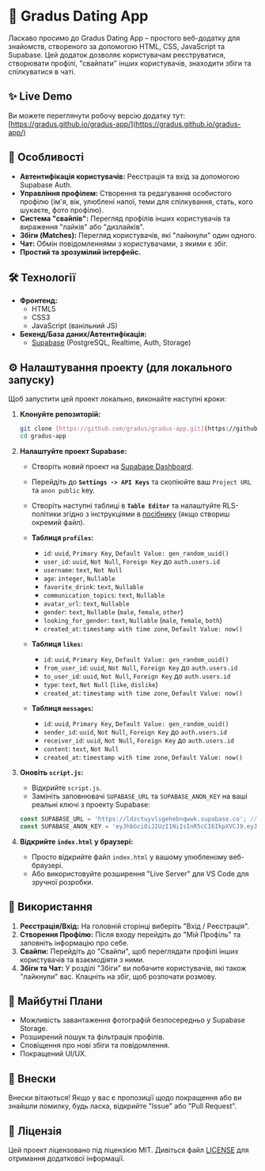 # 💚 Gradus Dating App

Ласкаво просимо до Gradus Dating App – простого веб-додатку для знайомств, створеного за допомогою HTML, CSS, JavaScript та Supabase. Цей додаток дозволяє користувачам реєструватися, створювати профілі, "свайпати" інших користувачів, знаходити збіги та спілкуватися в чаті.

## ✨ Live Demo
Ви можете переглянути робочу версію додатку тут:
[https://gradus.github.io/gradus-app/](https://gradus.github.io/gradus-app/)

## 🚀 Особливості
* **Автентифікація користувачів:** Реєстрація та вхід за допомогою Supabase Auth.
* **Управління профілем:** Створення та редагування особистого профілю (ім'я, вік, улюблені напої, теми для спілкування, стать, кого шукаєте, фото профілю).
* **Система "свайпів":** Перегляд профілів інших користувачів та вираження "лайків" або "дизлайків".
* **Збіги (Matches):** Перегляд користувачів, які "лайкнули" один одного.
* **Чат:** Обмін повідомленнями з користувачами, з якими є збіг.
* **Простий та зрозумілий інтерфейс.**

## 🛠️ Технології
* **Фронтенд:**
    * HTML5
    * CSS3
    * JavaScript (ванільний JS)
* **Бекенд/База даних/Автентифікація:**
    * [Supabase](https://supabase.com/) (PostgreSQL, Realtime, Auth, Storage)

## ⚙️ Налаштування проекту (для локального запуску)

Щоб запустити цей проект локально, виконайте наступні кроки:

1.  **Клонуйте репозиторій:**
    ```bash
    git clone [https://github.com/gradus/gradus-app.git](https://github.com/gradus/gradus-app.git)
    cd gradus-app
    ```

2.  **Налаштуйте проект Supabase:**
    * Створіть новий проект на [Supabase Dashboard](https://supabase.com/dashboard).
    * Перейдіть до **`Settings -> API Keys`** та скопіюйте ваш `Project URL` та `anon public` key.
    * Створіть наступні таблиці в **`Table Editor`** та налаштуйте RLS-політики згідно з інструкціями в [посібнику](https://github.com/gradus/gradus-app/blob/main/docs/SUPABASE_SETUP.md) (якщо створиш окремий файл).

    * **Таблиця `profiles`:**
        * `id`: `uuid`, `Primary Key`, `Default Value: gen_random_uuid()`
        * `user_id`: `uuid`, `Not Null`, `Foreign Key` до `auth.users.id`
        * `username`: `text`, `Not Null`
        * `age`: `integer`, `Nullable`
        * `favorite_drink`: `text`, `Nullable`
        * `communication_topics`: `text`, `Nullable`
        * `avatar_url`: `text`, `Nullable`
        * `gender`: `text`, `Nullable` (`male`, `female`, `other`)
        * `looking_for_gender`: `text`, `Nullable` (`male`, `female`, `both`)
        * `created_at`: `timestamp with time zone`, `Default Value: now()`

    * **Таблиця `likes`:**
        * `id`: `uuid`, `Primary Key`, `Default Value: gen_random_uuid()`
        * `from_user_id`: `uuid`, `Not Null`, `Foreign Key` до `auth.users.id`
        * `to_user_id`: `uuid`, `Not Null`, `Foreign Key` до `auth.users.id`
        * `type`: `text`, `Not Null` (`like`, `dislike`)
        * `created_at`: `timestamp with time zone`, `Default Value: now()`

    * **Таблиця `messages`:**
        * `id`: `uuid`, `Primary Key`, `Default Value: gen_random_uuid()`
        * `sender_id`: `uuid`, `Not Null`, `Foreign Key` до `auth.users.id`
        * `receiver_id`: `uuid`, `Not Null`, `Foreign Key` до `auth.users.id`
        * `content`: `text`, `Not Null`
        * `created_at`: `timestamp with time zone`, `Default Value: now()`

3.  **Оновіть `script.js`:**
    * Відкрийте `script.js`.
    * Замініть заповнювачі `SUPABASE_URL` та `SUPABASE_ANON_KEY` на ваші реальні ключі з проекту Supabase:
    ```javascript
    const SUPABASE_URL = 'https://ldzctuyvlsgehebnqwwk.supabase.co'; // Наприклад: '[https://yeijxripzjlvxprmbavi.supabase.co](https://yeijxripzjlvxprmbavi.supabase.co)'
    const SUPABASE_ANON_KEY = 'eyJhbGciOiJIUzI1NiIsInR5cCI6IkpXVCJ9.eyJpc3MiOiJzdXBhYmFzZSIsInJlZiI6ImxkemN0dXl2bHNnZWhlYm5xd3drIiwicm9sZSI6ImFub24iLCJpYXQiOjE3NDg2MTA5NTAsImV4cCI6MjA2NDE4Njk1MH0.gfPOQl-1sHvgZ2eO7GRsQgcdYU7isXgjg2g-SbpWB0g'; // Наприклад: 'eyJhbGciOiJIUzI1NiIsIn...
    ```

4.  **Відкрийте `index.html` у браузері:**
    * Просто відкрийте файл `index.html` у вашому улюбленому веб-браузері.
    * Або використовуйте розширення "Live Server" для VS Code для зручної розробки.

## 📝 Використання
1.  **Реєстрація/Вхід:** На головній сторінці виберіть "Вхід / Реєстрація".
2.  **Створення Профілю:** Після входу перейдіть до "Мій Профіль" та заповніть інформацію про себе.
3.  **Свайпи:** Перейдіть до "Свайпи", щоб переглядати профілі інших користувачів та взаємодіяти з ними.
4.  **Збіги та Чат:** У розділі "Збіги" ви побачите користувачів, які також "лайкнули" вас. Клацніть на збіг, щоб розпочати розмову.

## 🔮 Майбутні Плани
* Можливість завантаження фотографій безпосередньо у Supabase Storage.
* Розширений пошук та фільтрація профілів.
* Сповіщення про нові збіги та повідомлення.
* Покращений UI/UX.

## 🤝 Внески
Внески вітаються! Якщо у вас є пропозиції щодо покращення або ви знайшли помилку, будь ласка, відкрийте "Issue" або "Pull Request".

## 📄 Ліцензія
Цей проект ліцензовано під ліцензією MIT. Дивіться файл [LICENSE](LICENSE) для отримання додаткової інформації.
